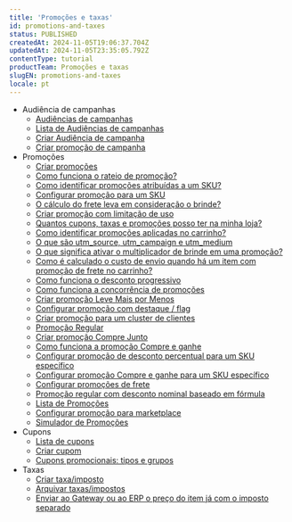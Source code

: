 ```yaml
---
title: 'Promoções e taxas'
id: promotions-and-taxes
status: PUBLISHED
createdAt: 2024-11-05T19:06:37.704Z
updatedAt: 2024-11-05T23:35:05.792Z
contentType: tutorial
productTeam: Promoções e taxas
slugEN: promotions-and-taxes
locale: pt
---
```


- Audiência de campanhas
    - [Audiências de campanhas](/pt/docs/tutorials/audiencias-de-campanhas)
    - [Lista de Audiências de campanhas](/pt/docs/tutorials/lista-de-audiencias-de-campanhas)
    - [Criar Audiência de campanha](/pt/docs/tutorials/criar-audiencia-de-campanha)
    - [Criar promoção de campanha](/pt/docs/tutorials/promocao-de-campanha)
- Promoções
    - [Criar promoções](/pt/docs/tutorials/criar-promocoes)
    - [Como funciona o rateio de promoção?](/pt/docs/tutorials/como-funciona-o-rateio-de-promocao)
    - [Como identificar promoções atribuídas a um SKU?](/pt/docs/tutorials/como-identificar-promocoes-atribuidas-a-um-sku)
    - [Configurar promoção para um SKU](/pt/docs/tutorials/compre-ganhe-e-desconto-para-sku-especifico)
    - [O cálculo do frete leva em consideração o brinde?](/pt/docs/tutorials/o-calculo-do-frete-leva-em-consideracao-o-brinde)
    - [Criar promoção com limitação de uso](/pt/docs/tutorials/como-criar-promocao-com-limitacao-de-uso)
    - [Quantos cupons, taxas e promoções posso ter na minha loja?](/pt/docs/tutorials/qual-o-limite-maximo-de-promocoes)
    - [Como identificar promoções aplicadas no carrinho?](/pt/docs/tutorials/como-identificar-as-promocoes-no-carrinho)
    - [O que são utm_source, utm_campaign e utm_medium](/pt/docs/tutorials/o-que-sao-utm-source-utm-campaign-e-utm-medium)
    - [O que significa ativar o multiplicador de brinde em uma promoção?](/pt/docs/tutorials/o-que-significa-ativar-o-multiplicador-de-brinde-em-uma-promocao)
    - [Como é calculado o custo de envio quando há um item com promoção de frete no carrinho?](/pt/docs/tutorials/como-e-calculado-o-custo-de-envio-quando-ha-um-item-com-promocao-de-frete)
    - [Como funciona o desconto progressivo](/pt/docs/tutorials/desconto-progressivo)
    - [Como funciona a concorrência de promoções](/pt/docs/tutorials/como-funciona-a-concorrencia-de-promocoes)
    - [Criar promoção Leve Mais por Menos](/pt/docs/tutorials/leve-mais-por-menos)
    - [Configurar promoção com destaque / flag](/pt/docs/tutorials/configurando-promocao-com-destaque-flag)
    - [Criar promoção para um cluster de clientes](/pt/docs/tutorials/criando-promocao-para-um-cluster-de-clientes)
    - [Promoção Regular](/pt/docs/tutorials/promocao-regular)
    - [Criar promoção Compre Junto](/pt/docs/tutorials/compre-junto)
    - [Como funciona a promoção Compre e ganhe](/pt/docs/tutorials/compre-e-ganhe)
    - [Configurar promoção de desconto percentual para um SKU específico](/pt/docs/tutorials/configurar-promocao-de-desconto-percentual-para-um-sku-especifico)
    - [Configurar promoção Compre e ganhe para um SKU específico](/pt/docs/tutorials/configurar-promocao-compre-e-ganhe-para-um-sku-especifico)
    - [Configurar promoções de frete](/pt/docs/tutorials/configurar-promocoes-de-frete)
    - [Promoção regular com desconto nominal baseado em fórmula](/pt/docs/tutorials/promocao-regular-com-desconto-nominal-baseado-em-formula)
    - [Lista de Promoções](/pt/docs/tutorials/lista-de-promocoes-beta)
    - [Configurar promoção para marketplace](/pt/docs/tutorials/configurar-promocao-para-marketplace)
    - [Simulador de Promoções ](/pt/docs/tutorials/simulador-de-promocoes-beta)
- Cupons
    - [Lista de cupons](/pt/docs/tutorials/lista-de-cupons-beta)
    - [Criar cupom](/pt/docs/tutorials/criar-cupom-beta)
    - [Cupons promocionais: tipos e grupos](/pt/docs/tutorials/cupons-beta)
- Taxas
    - [Criar taxa/imposto](/pt/docs/tutorials/como-criar-taxaimposto)
    - [Arquivar taxas/impostos](/pt/docs/tutorials/como-arquivar-taxas-impostos)
    - [Enviar ao Gateway ou ao ERP o preço do item já com o imposto separado](/pt/docs/tutorials/enviar-preco-com-imposto-separado)
